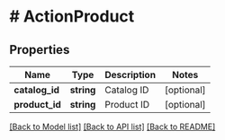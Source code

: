 # # ActionProduct

## Properties

Name | Type | Description | Notes
------------ | ------------- | ------------- | -------------
**catalog_id** | **string** | Catalog ID | [optional]
**product_id** | **string** | Product ID | [optional]

[[Back to Model list]](../../README.md#models) [[Back to API list]](../../README.md#endpoints) [[Back to README]](../../README.md)
